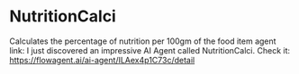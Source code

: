 # NutritionCalci
Calculates the percentage of nutrition per 100gm of the food item
agent link: I just discovered an impressive AI Agent called NutritionCalci. Check it: https://flowagent.ai/ai-agent/ILAex4p1C73c/detail